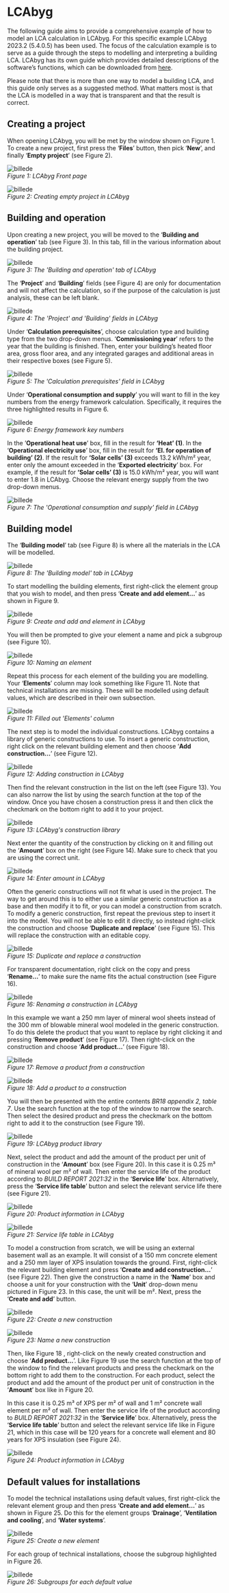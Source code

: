 # LCAbyg
The following guide aims to provide a comprehensive example of how to model an LCA calculation in LCAbyg. For this specific example LCAbyg 2023.2 (5.4.0.5) has been used. The focus of the calculation example is to serve as a guide through the steps to modelling and interpreting a building LCA. LCAbyg has its own guide which provides detailed descriptions of the software’s functions, which can be downloaded from [here](https://www.lcabyg.dk/en/usermanual/user-manual-lcabyg/).

Please note that there is more than one way to model a building LCA, and this guide only serves as a suggested method. What matters most is that the LCA is modelled in a way that is transparent and that the result is correct.

## Creating a project
When opening LCAbyg, you will be met by the window shown on Figure 1. To create a new project, first press the ‘**Files**’ button, then pick ‘**New**’, and finally ‘**Empty project**’ (see Figure 2).

![billede](https://github.com/user-attachments/assets/a3ceaf46-acbe-498d-9aca-4e9b52eadbb2)  
*Figure 1: LCAbyg Front page*

![billede](https://github.com/user-attachments/assets/06df00c1-6b5e-4fb6-b4d8-6c3d464a76a3)  
*Figure 2: Creating empty project in LCAbyg*

## Building and operation
Upon creating a new project, you will be moved to the ‘**Building and operation**’ tab (see Figure 3). In this tab, fill in the various information about the building project.

![billede](https://github.com/user-attachments/assets/fdd292f4-8550-4df5-bcc9-b7bb17e4b156)  
*Figure 3: The 'Building and operation' tab of LCAbyg*

The ‘**Project**’ and ‘**Building**’ fields (see Figure 4) are only for documentation and will not affect the calculation, so if the purpose of the calculation is just analysis, these can be left blank.

![billede](https://github.com/user-attachments/assets/6ba09fb2-18e9-49e0-834c-ff61aa2c2558)  
*Figure 4: The 'Project' and 'Building' fields in LCAbyg*

Under ‘**Calculation prerequisites**’, choose calculation type and building type from the two drop-down menus. ‘**Commissioning year**’ refers to the year that the building is finished. Then, enter your building’s heated floor area, gross floor area, and any integrated garages and additional areas in their respective boxes (see Figure 5).

![billede](https://github.com/user-attachments/assets/5ec7175d-b097-42e4-b9f4-eebd6b46e180)  
*Figure 5: The 'Calculation prerequisites' field in LCAbyg*

Under ‘**Operational consumption and supply**’ you will want to fill in the key numbers from the energy framework calculation. Specifically, it requires the three highlighted results in Figure 6.

![billede](https://github.com/user-attachments/assets/d246bb07-732f-4f0c-b34c-0da8c6ba8f7f)  
*Figure 6: Energy framework key numbers*

In the ’**Operational heat use**’ box, fill in the result for **‘Heat’ (1)**.
In the ‘**Operational electricity use**’ box, fill in the result for **‘El. for operation of building’ (2)**.
If the result for **‘Solar cells’ (3)** exceeds 13.2 kWh/m² year, enter only the amount exceeded in the ‘**Exported electricity**’ box. For example, if the result for **‘Solar cells’ (3)** is 15.0 kWh/m² year, you will want to enter 1.8 in LCAbyg.
Choose the relevant energy supply from the two drop-down menus.

![billede](https://github.com/user-attachments/assets/f99950f4-5c2c-4e8f-bb02-76714bf97348)  
*Figure 7: The 'Operational consumption and supply' field in LCAbyg*

## Building model
The ‘**Building model**’ tab (see Figure 8) is where all the materials in the LCA will be modelled.

![billede](https://github.com/user-attachments/assets/994614b9-f300-4c3f-97a4-0e935ec0ba37)  
*Figure 8: The 'Building model' tab in LCAbyg*

To start modelling the building elements, first right-click the element group that you wish to model, and then press ‘**Create and add element…**’ as shown in Figure 9.

![billede](https://github.com/user-attachments/assets/162ec70d-101d-4374-854b-f86a4fccb2df)  
*Figure 9: Create and add and element in LCAbyg*

You will then be prompted to give your element a name and pick a subgroup (see Figure 10).

![billede](https://github.com/user-attachments/assets/183a0711-02a3-4a0d-ac96-0d37e0899557)  
*Figure 10: Naming an element*

Repeat this process for each element of the building you are modelling. Your ‘**Elements**’ column may look something like Figure 11. Note that technical installations are missing. These will be modelled using default values, which are described in their own subsection.

![billede](https://github.com/user-attachments/assets/659f21ce-b684-425e-add7-82732a3c9439)  
*Figure 11: Filled out 'Elements' column*

The next step is to model the individual constructions. LCAbyg contains a library of generic constructions to use. To insert a generic construction, right click on the relevant building element and then choose ‘**Add construction…**’ (see Figure 12).

![billede](https://github.com/user-attachments/assets/caa2057b-76e3-4bd8-b55c-07819c241660)  
*Figure 12: Adding construction in LCAbyg*

Then find the relevant construction in the list on the left (see Figure 13). You can also narrow the list by using the search function at the top of the window. Once you have chosen a construction press it and then click the checkmark on the bottom right to add it to your project.

![billede](https://github.com/user-attachments/assets/17086ec1-ebe2-4ad5-a914-8ab1a5f5692e)  
*Figure 13: LCAbyg's construction library*

Next enter the quantity of the construction by clicking on it and filling out the ‘**Amount**’ box on the right (see Figure 14). Make sure to check that you are using the correct unit.

![billede](https://github.com/user-attachments/assets/8a346aa6-be8b-436c-9c67-c431fd0bb0af)  
*Figure 14: Enter amount in LCAbyg*

Often the generic constructions will not fit what is used in the project. The way to get around this is to either use a similar generic construction as a base and then modify it to fit, or you can model a construction from scratch. To modify a generic construction, first repeat the previous step to insert it into the model. You will not be able to edit it directly, so instead right-click the construction and choose ‘**Duplicate and replace**’ (see Figure 15). This will replace the construction with an editable copy.

![billede](https://github.com/user-attachments/assets/62fb8d03-f230-486e-96c6-500df13fa53f)  
*Figure 15: Duplicate and replace a construction*

For transparent documentation, right click on the copy and press ‘**Rename…**’ to make sure the name fits the actual construction (see Figure 16).

![billede](https://github.com/user-attachments/assets/72a319fc-9451-4184-a4da-184728f97693)  
*Figure 16: Renaming a construction in LCAbyg*

In this example we want a 250 mm layer of mineral wool sheets instead of the 300 mm of blowable mineral wool modeled in the generic construction. To do this delete the product that you want to replace by right clicking it and pressing ‘**Remove product**’ (see Figure 17). Then right-click on the construction and choose ‘**Add product…**’ (see Figure 18).

![billede](https://github.com/user-attachments/assets/3453adc1-e297-40e1-948e-ac8b5496eede)  
*Figure 17: Remove a product from a construction*

![billede](https://github.com/user-attachments/assets/f63cae9c-8124-44a2-9ed3-32489ad70352)  
*Figure 18: Add a product to a construction*

You will then be presented with the entire contents *BR18 appendix 2, table 7*. Use the search function at the top of the window to narrow the search. Then select the desired product and press the checkmark on the bottom right to add it to the construction (see Figure 19).

![billede](https://github.com/user-attachments/assets/5f73048c-5d44-4098-8803-ec4a9cedc810)  
*Figure 19: LCAbyg product library*

Next, select the product and add the amount of the product per unit of construction in the ‘**Amount**’ box (see Figure 20). In this case it is 0.25 m³ of mineral wool per m² of wall. Then enter the service life of the product according to *BUILD REPORT 2021:32* in the ‘**Service life**’ box. Alternatively, press the ‘**Service life table**’ button and select the relevant service life there (see Figure 21).

![billede](https://github.com/user-attachments/assets/69eb0ee7-4abd-4762-8c93-b99cc82f955b)  
*Figure 20: Product information in LCAbyg*

![billede](https://github.com/user-attachments/assets/9926cdd7-3f3b-4cbf-9408-3461b1f4eca0)  
*Figure 21: Service life table in LCAbyg*

To model a construction from scratch, we will be using an external basement wall as an example. It will consist of a 150 mm concrete element and a 250 mm layer of XPS insulation towards the ground. First, right-click the relevant building element and press ‘**Create and add construction…**’ (see Figure 22). Then give the construction a name in the ‘**Name**’ box and choose a unit for your construction with the ‘**Unit**’ drop-down menu pictured in Figure 23. In this case, the unit will be m². Next, press the ‘**Create and add**’ button.

![billede](https://github.com/user-attachments/assets/54f7ebe9-460f-4ebc-93b3-095e2bc56130)  
*Figure 22: Create a new construction*

![billede](https://github.com/user-attachments/assets/20662d14-c364-457e-803b-74e45efefc43)  
*Figure 23: Name a new construction*

Then, like Figure 18 , right-click on the newly created construction and choose ‘**Add product…**’. Like Figure 19 use the search function at the top of the window to find the relevant products and press the checkmark on the bottom right to add them to the construction.
For each product, select the product and add the amount of the product per unit of construction in the ‘**Amount**’ box like in Figure 20. 

In this case it is 0.25 m³ of XPS per m² of wall and 1 m² concrete wall element per m² of wall. Then enter the service life of the product according to *BUILD REPORT 2021:32* in the ‘**Service life**’ box. Alternatively, press the ‘**Service life table**’ button and select the relevant service life like in Figure 21, which in this case will be 120 years for a concrete wall element and 80 years for XPS insulation (see Figure 24).

![billede](https://github.com/user-attachments/assets/0aa34d47-0fcc-43cf-8720-538ce3670942)  
*Figure 24: Product information in LCAbyg*

## Default values for installations
To model the technical installations using default values, first right-click the relevant element group and then press ‘**Create and add element…**’ as shown in Figure 25. Do this for the element groups ‘**Drainage**’, ‘**Ventilation and cooling**’, and ‘**Water systems**’.

![billede](https://github.com/user-attachments/assets/9314f0da-fa21-4021-bfd1-cbd4ec98c64d)  
*Figure 25: Create a new element*

For each group of technical installations, choose the subgroup highlighted in Figure 26.

![billede](https://github.com/user-attachments/assets/0a256605-f6d7-438d-9a9c-42bb66bf5df4)  
*Figure 26: Subgroups for each default value*
